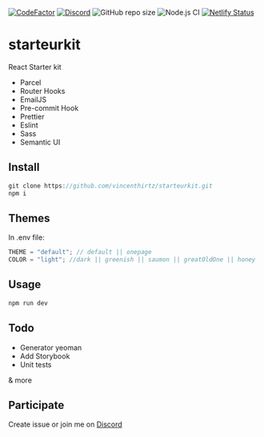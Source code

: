 [![CodeFactor](https://www.codefactor.io/repository/github/vincenthirtz/starteurkit/badge)](https://www.codefactor.io/repository/github/vincenthirtz/starteurkit)
[![Discord](https://img.shields.io/discord/712287691810799757?color=green)](https://discord.gg/rNE6m9)
![GitHub repo size](https://img.shields.io/github/repo-size/vincenthirtz/starteurkit)
![Node.js CI](https://github.com/vincenthirtz/starteurkit/workflows/Node.js%20CI/badge.svg)
[![Netlify Status](https://api.netlify.com/api/v1/badges/c54484c4-8eb1-4017-87a6-4a2097ec29e0/deploy-status)](https://app.netlify.com/sites/romantic-saha-c6aa6a/deploys)

# starteurkit

React Starter kit

- Parcel
- Router Hooks
- EmailJS
- Pre-commit Hook
- Prettier
- Eslint
- Sass
- Semantic UI

## Install

```javascript
git clone https://github.com/vincenthirtz/starteurkit.git
npm i
```

## Themes

In .env file:

```javascript
THEME = "default"; // default || onepage
COLOR = "light"; //dark || greenish || saumon || greatOldOne || honey || pharmaceutical || playduh || grandmaLeavingRoom || camouflage || bigout || princessBBG || luna ||fifties || ghost ||nightWatch ||slayer || initial || sunset || unicorn || twentyUnder
```

## Usage

```javascript
npm run dev
```

## Todo

- Generator yeoman
- Add Storybook
- Unit tests

& more

## Participate

Create issue or join me on [Discord](https://discord.gg/rNE6m9)
